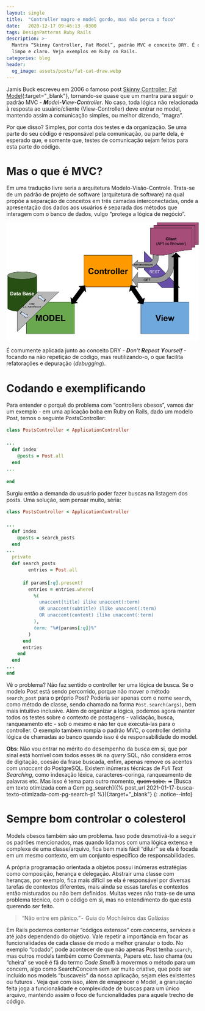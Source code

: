 ```yaml
---
layout: single
title:  "Controller magro e model gordo, mas não perca o foco"
date:   2020-12-17 09:46:13 -0300
tags: DesignPatterns Ruby Rails
description: >-
  Mantra “Skinny Controller, Fat Model”, padrão MVC e conceito DRY. É o velho desfaio do código
  limpo e claro. Veja exemplos em Ruby on Rails.
categories: blog
header:
  og_image: assets/posts/fat-cat-draw.webp
---
```


Jamis Buck escreveu em 2006 o famoso post
[Skinny Controller, Fat Model](http://weblog.jamisbuck.org/2006/10/18/skinny-controller-fat-model){:target="_blank"},
tornando-se quase que um mantra para seguir o padrão MVC -
***M****odel-****V****iew-****C****ontroller*. No caso, toda lógica não relacionada à resposta ao
usuário/cliente (View-Controller) deve entrar no model, mantendo assim a comunicação simples, ou
melhor dizendo, “magra”.
<!-- excerpt-separator -->

Por que disso? Simples, por conta dos testes e da organização. Se uma parte do seu código é
responsável pela comunicação, ou parte dela, é esperado que, e somente que, testes de comunicação
sejam feitos para esta parte do código.

# Mas o que é MVC?

Em uma tradução livre seria a arquitetura Modelo-Visão-Controle. Trata-se de um padrão de projeto
de software (arquitetura de software) na qual propõe a separação de conceitos em três camadas
interconectadas, onde a apresentação dos dados aos usuários é separada dos métodos que interagem
com o banco de dados, vulgo “protege a lógica de negócio”.


![Padrão MVC](/assets/posts/padrao-mvc.webp)


É comumente aplicada junto ao conceito DRY - ***D****on’t* ***R****epeat* ***Y****ourself* -
focando na não repetição de código, mas reutilizando-o, o que facilita refatorações e depuração
(*debugging*).


# Codando e exemplificando

Para entender o porquê do problema com “controllers obesos”, vamos dar um exemplo - em uma
aplicação boba em Ruby on Rails, dado um modelo Post, temos o seguinte PostsController:

```ruby
class PostsController < ApplicationController

...
  def index
    @posts = Post.all
  end
...

end
```

Surgiu então a demanda do usuário poder fazer buscas na listagem dos posts. Uma solução, sem
pensar muito, séria:

```ruby
class PostsController < ApplicationController

...
  def index
    @posts = search_posts
  end
...
  private
  def search_posts
        entries = Post.all

      if params[:q].present?
        entries = entries.where(
          %(
            unaccent(title) ilike unaccent(:term)
            OR unaccent(subtitle) ilike unaccent(:term)
            OR unaccent(content) ilike unaccent(:term)
          ),
          term: "%#{params[:q]}%"
        )
      end
      entries
    end
  end
...
end
```

Vê o problema? Não faz sentido o controller ter uma lógica de busca. Se o modelo Post está sendo
percorrido, porque não mover o método ```search_post``` para o próprio Post? Poderia ser apenas
com o nome ```search```, como método de classe, sendo chamado na forma ```Post.search(args)```,
bem mais intuitivo inclusive. Além de organizar a lógica, podemos agora manter todos os testes
sobre o contexto de postagens - validação, busca, ranqueamento etc - sob o mesmo e não ter que
executá-las para o controller. O exemplo também rompia o padrão MVC, o controller detinha lógica
de chamadas ao banco quando isso é de responsabilidade do model.

**Obs**: Não vou entrar no mérito do desempenho da busca em si, que por sinal está
horrível com todos esses ```OR``` na *query* SQL, não considera erros de digitação, coesão da frase
buscada, enfim, apenas remove os acentos com *unaccent* do PostgreSQL. Existem inúmeras técnicas
de *Full Text Searching*, como indexação léxica, caracteres-coringa, ranqueamento de palavras etc.
Mas isso é tema para outro momento, ~~quem sabe.~~ &#10144;
[Busca em texto otimizada com a Gem pg_search]({% post_url 2021-01-17-busca-texto-otimizada-com-pg-search-p1 %}){:target="_blank"}
{: .notice--info}

# Sempre bom controlar o colesterol

Models obesos também são um problema. Isso pode desmotivá-lo a seguir os padrões mencionados, mas
quando lidamos com uma lógica extensa e complexa de uma classe/arquivo, fica bem mais fácil
“diluir” se ela é focada em um mesmo contexto, em um conjunto específico de responsabilidades.

A própria programação orientada a objetos possui inúmeras estratégias como composição, herança e
delegação. Abstrair uma classe com heranças, por exemplo, fica mais difícil se ela é responsável
por diversas tarefas de contextos diferentes, mais ainda se essas tarefas e contextos então
misturados ou não bem definidos. Muitas vezes não trata-se de uma problema técnico, com o código
em si, mas no entendimento do que está querendo ser feito.

> “Não entre em pânico.” -  Guia do Mochileiros das Galáxias

Em Rails podemos contornar “códigos extensos” com *concerns*, *services* e até *jobs* dependendo
do objetivo. Vale repetir a importância em focar as funcionalidades de cada classe de modo a
melhor granular o todo. No exemplo “codado”, pode acontecer de que não apenas Post tenha
```search```, mas outros models também como Comments, Papers etc. Isso chama (ou “cheira” se você
é fã do termo *Code Smell*) à movermos o método para um concern, algo como SearchConcern sem ser
muito criativo, que pode ser incluído nos models “buscaveis” da nossa aplicação, sejam eles
existentes ou futuros . Veja que com isso, além de emagrecer o Model, a granulação feita joga a
funcionalidade e complexidade de buscas para um único arquivo, mantendo assim o foco de
funcionalidades para aquele trecho de código.

